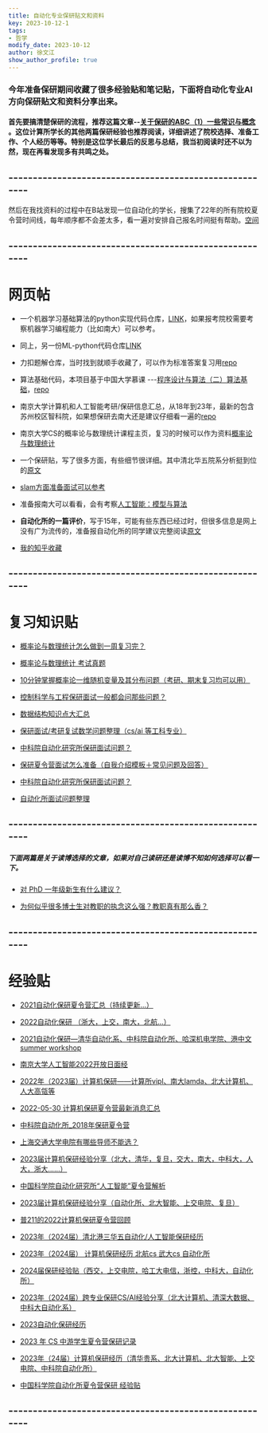 ```yaml
---
title: 自动化专业保研贴文和资料
key: 2023-10-12-1
tags: 
- 哲学
modify_date: 2023-10-12
author: 徐文江
show_author_profile: true
---
```


### 今年准备保研期间收藏了很多经验贴和笔记贴，下面将自动化专业AI方向保研贴文和资料分享出来。     
<!--more-->       


#### 首先要搞清楚保研的流程，推荐这篇文章--[关于保研的ABC（1）一些常识与概念](https://sumsky.top/2021/10/13/baoyan-series-1/) 。这位计算所学长的其他两篇保研经验也推荐阅读，详细讲述了院校选择、准备工作、个人经历等等。特别是这位学长最后的反思与总结，我当初阅读时还不以为然，现在再看发现多有共鸣之处。         

## -------------------------------------------------------

然后在我找资料的过程中在B站发现一位自动化的学长，搜集了22年的所有院校夏令营时间线，每年顺序都不会差太多，看一遍对安排自己报名时间挺有帮助。[空间](https://space.bilibili.com/480217624/article)             

## -------------------------------------------------------
# 网页帖          

- 一个机器学习基础算法的python实现代码仓库，[LINK](https://github.com/Jack-Cherish/Machine-Learning)，如果报考院校需要考察机器学习编程能力（比如南大）可以参考。           


- 同上，另一份ML-python代码仓库[LINK](https://github.com/lawlite19/MachineLearning_Python)             


- 力扣题解仓库，当时找到就顺手收藏了，可以作为标准答案复习用[repo](https://github.com/lawlite19/MachineLearning_Python)            


- 算法基础代码，本项目基于中国大学慕课 ---[程序设计与算法（二）算法基础](https://www.icourse163.org/course/PKU-1001894005)，[repo](https://github.com/sspkuxuan/algorithm_study)               


- 南京大学计算机和人工智能考研/保研信息汇总，从18年到23年，最新的包含苏州校区智科院，如果想保研去南大还是建议仔细看一遍的[repo](https://github.com/nju-kaoyan/nju_csai_kaoyan)                 


- 南京大学CS的概率论与数理统计课程主页，复习的时候可以作为资料[概率论与数理统计](https://cs.nju.edu.cn/tb/prob.htm)          


- 一个保研贴，写了很多方面，有些细节很详细。其中清北华五院系分析挺到位的[原文](https://www.wjmenye.com/dt/98992.html)             


- [slam方面准备面试可以参考](https://blog.csdn.net/uytguytgf/article/details/119908517)              


- 准备报南大可以看看，会有考察[人工智能：模型与算法](https://www.icourse163.org/course/ZJU-1003377027?tid=1450309465)              


- **自动化所的一篇评价**，写于15年，可能有些东西已经过时，但很多信息是网上没有广为流传的，准备报自动化所的同学建议完整阅读[原文](https://www.codetd.com/article/906153)                  


- [我的知乎收藏](https://www.zhihu.com/collection/882781651?page=1)           

## -------------------------------------------------------


# 复习知识贴           

- [概率论与数理统计怎么做到一周复习完？](https://www.zhihu.com/question/31513912/answer/1549638524)            


- [概率论与数理统计 考试真题](https://zhuanlan.zhihu.com/p/32026980)            


- [10分钟掌握概率论一维随机变量及其分布问题（考研、期末复习均可以用）](https://zhuanlan.zhihu.com/p/268870366)            


- [控制科学与工程保研面试一般都会问那些问题？](https://www.zhihu.com/question/399852789/answer/2436840976)            


- [数据结构知识点大汇总](https://zhuanlan.zhihu.com/p/356047870)            


- [保研面试/考研复试数学问题整理（cs/ai 等工科专业）](https://zhuanlan.zhihu.com/p/567252248)            


- [中科院自动化研究所保研面试问题？](https://www.zhihu.com/question/59946227/answer/1235317318)            


- [保研夏令营面试怎么准备（自我介绍模板＋常见问题及回答）](https://zhuanlan.zhihu.com/p/531872182)            


- [中科院自动化研究所保研面试问题？](https://www.zhihu.com/question/59946227/answer/771078151)            


- [自动化所面试问题整理](https://zhuanlan.zhihu.com/p/644760396)            

## -------------------------------------------------------

##### 下面两篇是关于读博选择的文章，如果对自己读研还是读博不知如何选择可以看一下。           

- [对 PhD 一年级新生有什么建议？](https://www.zhihu.com/question/32210068/answer/3233833625)         


- [为何似乎很多博士生对教职的执念这么强？教职真有那么香？](https://www.zhihu.com/question/463848873/answer/2091901204)            


## -------------------------------------------------------

# 经验贴           

- [2021自动化保研夏令营汇总（持续更新...）](https://zhuanlan.zhihu.com/p/378632638)            


- [2022自动化保研 （浙大，上交，南大，北航...）](https://zhuanlan.zhihu.com/p/568702428)            


- [2021自动化保研—清华自动化系、中科院自动化所、哈深机电学院、港中文summer workshop](https://zhuanlan.zhihu.com/p/393774786)            


- [南京大学人工智能2022开放日面经](https://zhuanlan.zhihu.com/p/559558628)             


- [2022年（2023届）计算机保研——计算所vipl、南大lamda、北大计算机、人大高瓴等](https://zhuanlan.zhihu.com/p/570001872)            


- [2022-05-30 计算机保研夏令营最新消息汇总](https://zhuanlan.zhihu.com/p/522084759)            


- [中科院自动化所_2018年保研夏令营](https://zhuanlan.zhihu.com/p/163680876)           


- [上海交通大学电院有哪些导师不能选？](https://www.zhihu.com/question/274772365/answer/2374242904)            


- [2023届计算机保研经验分享（北大，清华，复旦，交大，南大，中科大，人大，浙大……）](https://zhuanlan.zhihu.com/p/570152375)            


- [中国科学院自动化研究所“人工智能”夏令营解析](https://zhuanlan.zhihu.com/p/261913689)            


- [2023届计算机保研经验分享（自动化所、北大智能、上交电院、复旦）](https://zhuanlan.zhihu.com/p/569828463)            


- [普211的2022计算机保研夏令营回顾](https://zhuanlan.zhihu.com/p/559586245)            


- [2023年（2024届）清北港三华五自动化/人工智能保研经历](https://zhuanlan.zhihu.com/p/644630686)            


- [2023年（2024届） 计算机保研经历 北航cs 武大cs 自动化所](https://zhuanlan.zhihu.com/p/631358931)            


- [2024届保研经验贴（西交，上交电院，哈工大电信，浙控，中科大，自动化所）](https://zhuanlan.zhihu.com/p/656435604)            


- [2023年（2024届）跨专业保研CS/AI经验分享（北大计算机、清深大数据、中科大自动化系）](https://zhuanlan.zhihu.com/p/658227706)            


- [2023自动化保研经历](https://zhuanlan.zhihu.com/p/568324734)            


- [2023 年 CS 中游学生夏令营保研记录](https://zhuanlan.zhihu.com/p/646086293)            


- [2023年（24届）计算机保研经历（清华贵系、北大计算机、北大智能、上交电院、中科院自动化所）](https://zhuanlan.zhihu.com/p/659291299)            


- [中国科学院自动化所夏令营保研 经验贴](https://zhuanlan.zhihu.com/p/143695455)            

## -------------------------------------------------------   

